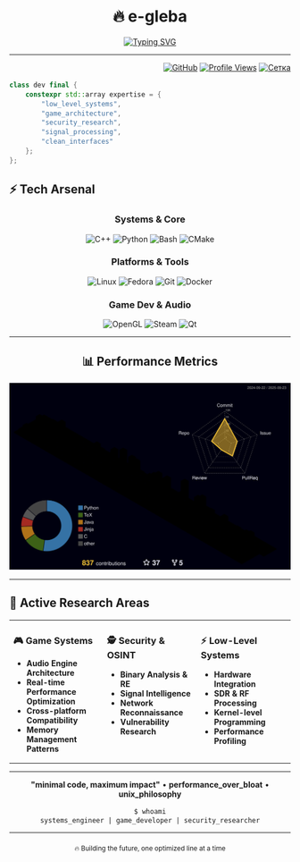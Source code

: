 <div align="center">

# 🔥 e-gleba

[![Typing SVG](https://readme-typing-svg.herokuapp.com?font=JetBrains+Mono&weight=600&size=28&duration=2500&pause=800&color=00ff41&center=true&vCenter=true&random=false&width=600&lines=systems_engineer;game_dev_specialist;osint_researcher;low_level_hacker;c%2B%2B_performance_wizard)](https://git.io/typing-svg)

---

<div align="right">

[![GitHub](https://img.shields.io/github/followers/e-gleba?style=for-the-badge&logo=github&color=0d1117&labelColor=000&logoColor=white)](https://github.com/e-gleba)
[![Profile Views](https://komarev.com/ghpvc/?username=e-gleba&style=for-the-badge&color=00ff41&labelColor=000)](https://github.com/e-gleba)
[![Сетка](https://img.shields.io/badge/Сетка-Active-00ff41?style=for-the-badge&logo=data:image/svg+xml;base64,PHN2ZyB4bWxucz0iaHR0cDovL3d3dy53My5vcmcvMjAwMC9zdmciIHdpZHRoPSIyNCIgaGVpZ2h0PSIyNCIgdmlld0JveD0iMCAwIDI0IDI0IiBmaWxsPSJub25lIiBzdHJva2U9IiNmZmYiIHN0cm9rZS13aWR0aD0iMiIgc3Ryb2tlLWxpbmVjYXA9InJvdW5kIiBzdHJva2UtbGluZWpvaW49InJvdW5kIj48cGF0aCBkPSJNOSAxOWMtNSAwLTYtNC05LTQiLz48cGF0aCBkPSJNNCAxNWMtNCAwLTQtNC00LTQiLz48cGF0aCBkPSJNMTMgMTljLTEtMi0yLTMtNC0zIi8+PC9zdmc+&labelColor=000)](https://set.ki/3v7kkwm)

</div>

</div>

```cpp
class dev final {
    constexpr std::array expertise = {
        "low_level_systems",
        "game_architecture",
        "security_research",
        "signal_processing",
        "clean_interfaces"
    };
};
```

## ⚡ Tech Arsenal

<div align="center">

### **Systems & Core**
![C++](https://img.shields.io/badge/C++-00599C?style=for-the-badge&logo=c%2B%2B&logoColor=white)
![Python](https://img.shields.io/badge/Python-3776AB?style=for-the-badge&logo=python&logoColor=white)
![Bash](https://img.shields.io/badge/Bash-4EAA25?style=for-the-badge&logo=gnu-bash&logoColor=white)
![CMake](https://img.shields.io/badge/CMake-064F8C?style=for-the-badge&logo=cmake&logoColor=white)

### **Platforms & Tools**
![Linux](https://img.shields.io/badge/Linux-FCC624?style=for-the-badge&logo=linux&logoColor=black)
![Fedora](https://img.shields.io/badge/Fedora-294172?style=for-the-badge&logo=fedora&logoColor=white)
![Git](https://img.shields.io/badge/Git-F05032?style=for-the-badge&logo=git&logoColor=white)
![Docker](https://img.shields.io/badge/Docker-2496ED?style=for-the-badge&logo=docker&logoColor=white)

### **Game Dev & Audio**  
![OpenGL](https://img.shields.io/badge/OpenGL-5586A4?style=for-the-badge&logo=opengl&logoColor=white)
![Steam](https://img.shields.io/badge/Steam-000000?style=for-the-badge&logo=steam&logoColor=white)
![Qt](https://img.shields.io/badge/Qt-41CD52?style=for-the-badge&logo=qt&logoColor=white)

</div>

---

<div align="center">

## 📊 Performance Metrics

![Metrics](https://github.com/e-gleba/e-gleba/blob/main/profile-3d-contrib/profile-night-rainbow.svg)

</div>

---

## 🔬 Active Research Areas

<div align="center">

<table>
<tr><td valign="top" width="33%">

### 🎮 Game Systems
- **Audio Engine Architecture**
- **Real-time Performance Optimization** 
- **Cross-platform Compatibility**
- **Memory Management Patterns**

</td><td valign="top" width="33%">

### 🕵️ Security & OSINT
- **Binary Analysis & RE**
- **Signal Intelligence**
- **Network Reconnaissance** 
- **Vulnerability Research**

</td><td valign="top" width="33%">

### ⚡ Low-Level Systems
- **Hardware Integration**
- **SDR & RF Processing**
- **Kernel-level Programming**
- **Performance Profiling**

</td></tr>
</table>

</div>

---

<div align="center">

**"minimal code, maximum impact"** • **performance_over_bloat** • **unix_philosophy**

```
$ whoami
systems_engineer | game_developer | security_researcher
```

</div>

---

<div align="center">
<sub>🔥 Building the future, one optimized line at a time</sub>
</div>
